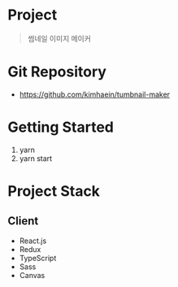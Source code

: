 # Project

> 썸네일 이미지 메이커

# Git Repository

- https://github.com/kimhaein/tumbnail-maker

# Getting Started

1. yarn
1. yarn start

# Project Stack

## Client

- React.js
- Redux
- TypeScript
- Sass
- Canvas
